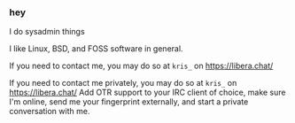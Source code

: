 ### hey

I do sysadmin things

I like Linux, BSD, and FOSS software in general.

If you need to contact me, you may do so at ``kris_`` on https://libera.chat/

If you need to contact me privately, you may do so at ``kris_`` on https://libera.chat/
Add OTR support to your IRC client of choice, make sure I'm online, send me your fingerprint externally, and start a private conversation with me.
